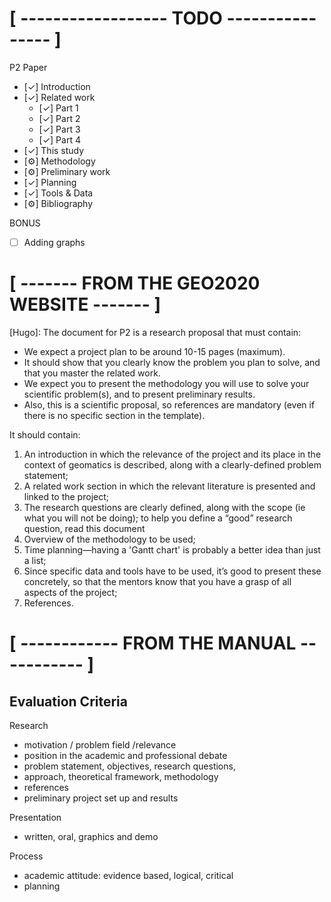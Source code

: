 
# [ ------------------ TODO ---------------- ] #
  
 P2 Paper
 - [✓] Introduction
 - [✓] Related work
   - [✓] Part 1 
   - [✓] Part 2 
   - [✓] Part 3 
   - [✓] Part 4
 - [✓] This study
 - [⚙️] Methodology
 - [⚙️] Preliminary work
 - [✓] Planning
 - [✓] Tools & Data 
 - [⚙️] Bibliography
 
 BONUS
 - [ ] Adding graphs 

# [ ------- FROM THE GEO2020 WEBSITE ------- ] #

[Hugo]: The document for P2 is a research proposal that must contain:
- We expect a project plan to be around 10-15 pages (maximum). 
- It should show that you clearly know the problem you plan to solve, and that you master the related work. 
- We expect you to present the methodology you will use to solve your scientific problem(s), and to present preliminary results. 
- Also, this is a scientific proposal, so references are mandatory (even if there is no specific section in the template).

It should contain: 
  1. An introduction in which the relevance of the project and its place in the context of geomatics is described, along with a clearly-defined problem statement;
  2. A related work section in which the relevant literature is presented and linked to the project;
  3. The research questions are clearly defined, along with the scope (ie what you will not be doing); to help you define a “good” research question, read this document
  4. Overview of the methodology to be used;
  5. Time planning—having a 'Gantt chart' is probably a better idea than just a list;
  6. Since specific data and tools have to be used, it’s good to present these concretely, so that the mentors know that you have a grasp of all aspects of the project;
  7. References.

# [ ------------ FROM THE MANUAL ----------- ] #

## Evaluation Criteria

Research 
- motivation / problem field /relevance 
- position in the academic and professional debate 
- problem statement, objectives, research questions, 
- approach, theoretical framework, methodology 
- references
- preliminary project set up and results

Presentation 
- written, oral, graphics and demo 

Process
- academic attitude: evidence based, logical, critical 
- planning 

